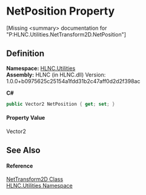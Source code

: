 # NetPosition Property


\[Missing &lt;summary&gt; documentation for "P:HLNC.Utilities.NetTransform2D.NetPosition"\]



## Definition
**Namespace:** <a href="N_HLNC_Utilities">HLNC.Utilities</a>  
**Assembly:** HLNC (in HLNC.dll) Version: 1.0.0+b0975625c25154a1fdd31b2c47aff0d2d2f398ac

**C#**
``` C#
public Vector2 NetPosition { get; set; }
```



#### Property Value
Vector2

## See Also


#### Reference
<a href="T_HLNC_Utilities_NetTransform2D">NetTransform2D Class</a>  
<a href="N_HLNC_Utilities">HLNC.Utilities Namespace</a>  

